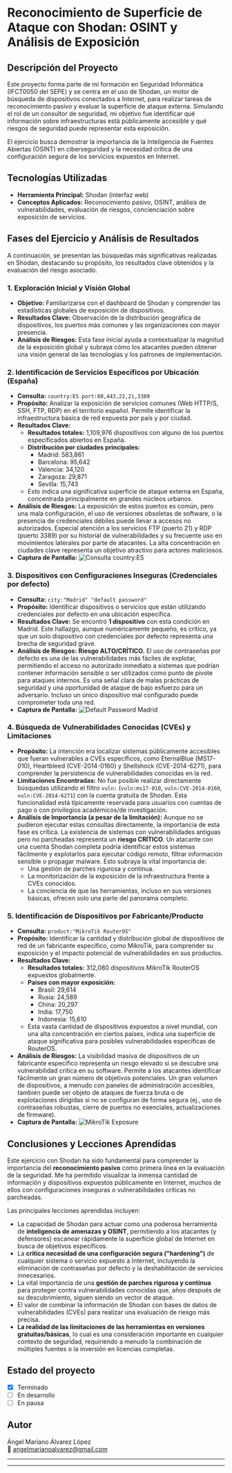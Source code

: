 # Reconocimiento de Superficie de Ataque con Shodan: OSINT y Análisis de Exposición

## Descripción del Proyecto

Este proyecto forma parte de mi formación en Seguridad Informática (IFCT0050 del SEPE) y se centra en el uso de Shodan, un motor de búsqueda de dispositivos conectados a Internet, para realizar tareas de reconocimiento pasivo y evaluar la superficie de ataque externa. Simulando el rol de un consultor de seguridad, mi objetivo fue identificar qué información sobre infraestructuras está públicamente accesible y qué riesgos de seguridad puede representar esta exposición.

El ejercicio busca demostrar la importancia de la Inteligencia de Fuentes Abiertas (OSINT) en ciberseguridad y la necesidad crítica de una configuración segura de los servicios expuestos en Internet.

## Tecnologías Utilizadas

* **Herramienta Principal:** Shodan (interfaz web)
* **Conceptos Aplicados:** Reconocimiento pasivo, OSINT, análisis de vulnerabilidades, evaluación de riesgos, concienciación sobre exposición de servicios.

## Fases del Ejercicio y Análisis de Resultados

A continuación, se presentan las búsquedas más significativas realizadas en Shodan, destacando su propósito, los resultados clave obtenidos y la evaluación del riesgo asociado.

### 1. Exploración Inicial y Visión Global

* **Objetivo:** Familiarizarse con el dashboard de Shodan y comprender las estadísticas globales de exposición de dispositivos.
* **Resultados Clave:** Observación de la distribución geográfica de dispositivos, los puertos más comunes y las organizaciones con mayor presencia.
* **Análisis de Riesgos:** Esta fase inicial ayuda a contextualizar la magnitud de la exposición global y subraya cómo los atacantes pueden obtener una visión general de las tecnologías y los patrones de implementación.

### 2. Identificación de Servicios Específicos por Ubicación (España)

* **Consulta:** `country:ES port:80,443,22,21,3389`
* **Propósito:** Analizar la exposición de servicios comunes (Web HTTP/S, SSH, FTP, RDP) en el territorio español. Permite identificar la infraestructura básica de red expuesta por país y por ciudad.
* **Resultados Clave:**
    * **Resultados totales:** 1,109,976 dispositivos con alguno de los puertos especificados abiertos en España.
    * **Distribución por ciudades principales:**
        * Madrid: 583,861
        * Barcelona: 95,642
        * Valencia: 34,120
        * Zaragoza: 29,871
        * Sevilla: 15,743
    * Esto indica una significativa superficie de ataque externa en España, concentrada principalmente en grandes núcleos urbanos.
* **Análisis de Riesgos:** La exposición de estos puertos es común, pero una mala configuración, el uso de versiones obsoletas de software, o la presencia de credenciales débiles puede llevar a accesos no autorizados. Especial atención a los servicios FTP (puerto 21) y RDP (puerto 3389) por su historial de vulnerabilidades y su frecuente uso en movimientos laterales por parte de atacantes. La alta concentración en ciudades clave representa un objetivo atractivo para actores maliciosos.
* **Captura de Pantalla:** ![Consulta country:ES](Captura%20consulta-country-ES.PNG)

### 3. Dispositivos con Configuraciones Inseguras (Credenciales por defecto)

* **Consulta:** `city:"Madrid" "default password"`
* **Propósito:** Identificar dispositivos o servicios que están utilizando credenciales por defecto en una ubicación específica.
* **Resultados Clave:** Se encontró **1 dispositivo** con esta condición en Madrid. Este hallazgo, aunque numéricamente pequeño, es crítico, ya que un solo dispositivo con credenciales por defecto representa una brecha de seguridad grave.
* **Análisis de Riesgos:** **Riesgo ALTO/CRÍTICO.** El uso de contraseñas por defecto es una de las vulnerabilidades más fáciles de explotar, permitiendo el acceso no autorizado inmediato a sistemas que podrían contener información sensible o ser utilizados como punto de pivote para ataques internos. Es una señal clara de malas prácticas de seguridad y una oportunidad de ataque de bajo esfuerzo para un adversario. Incluso un único dispositivo mal configurado puede comprometer toda una red.
* **Captura de Pantalla:** ![Default Password Madrid](Captura%20consulta-city-MAD.PNG)

### 4. Búsqueda de Vulnerabilidades Conocidas (CVEs) y Limitaciones

* **Propósito:** La intención era localizar sistemas públicamente accesibles que fueran vulnerables a CVEs específicos, como EternalBlue (MS17-010), Heartbleed (CVE-2014-0160) y Shellshock (CVE-2014-6271), para comprender la persistencia de vulnerabilidades conocidas en la red.
* **Limitaciones Encontradas:** No fue posible realizar directamente búsquedas utilizando el filtro `vuln:` (`vuln:ms17-010`, `vuln:CVE-2014-0160`, `vuln:CVE-2014-6271`) con la cuenta gratuita de Shodan. Esta funcionalidad está típicamente reservada para usuarios con cuentas de pago o con privilegios académicos/de investigación.
* **Análisis de Importancia (a pesar de la limitación):** Aunque no se pudieron ejecutar estas consultas directamente, la importancia de esta fase es crítica. La existencia de sistemas con vulnerabilidades antiguas pero no parcheadas representa un **riesgo CRÍTICO**. Un atacante con una cuenta Shodan completa podría identificar estos sistemas fácilmente y explotarlos para ejecutar código remoto, filtrar información sensible o propagar malware. Esto subraya la vital importancia de:
    * Una gestión de parches rigurosa y continua.
    * La monitorización de la exposición de la infraestructura frente a CVEs conocidos.
    * La conciencia de que las herramientas, incluso en sus versiones básicas, ofrecen solo una parte del panorama completo.
    

### 5. Identificación de Dispositivos por Fabricante/Producto

* **Consulta:** `product:"MikroTik RouterOS"`
* **Propósito:** Identificar la cantidad y distribución global de dispositivos de red de un fabricante específico, como MikroTik, para comprender su exposición y el impacto potencial de vulnerabilidades en sus productos.
* **Resultados Clave:**
    * **Resultados totales:** 312,080 dispositivos MikroTik RouterOS expuestos globalmente.
    * **Países con mayor exposición:**
        * Brasil: 29,614
        * Rusia: 24,589
        * China: 20,297
        * India: 17,750
        * Indonesia: 15,610
    * Esta vasta cantidad de dispositivos expuestos a nivel mundial, con una alta concentración en ciertos países, indica una superficie de ataque significativa para posibles vulnerabilidades específicas de RouterOS.
* **Análisis de Riesgos:** La visibilidad masiva de dispositivos de un fabricante específico representa un riesgo elevado si se descubre una vulnerabilidad crítica en su software. Permite a los atacantes identificar fácilmente un gran número de objetivos potenciales. Un gran volumen de dispositivos, a menudo con paneles de administración accesibles, también puede ser objeto de ataques de fuerza bruta o de explotaciones dirigidas si no se configuran de forma segura (ej., uso de contraseñas robustas, cierre de puertos no esenciales, actualizaciones de firmware).
* **Captura de Pantalla:** ![MikroTik Exposure](Captura%20consulta-product-Mikrotik.PNG)

## Conclusiones y Lecciones Aprendidas

Este ejercicio con Shodan ha sido fundamental para comprender la importancia del **reconocimiento pasivo** como primera línea en la evaluación de la seguridad. Me ha permitido visualizar la inmensa cantidad de información y dispositivos expuestos públicamente en Internet, muchos de ellos con configuraciones inseguras o vulnerabilidades críticas no parcheadas.

Las principales lecciones aprendidas incluyen:

* La capacidad de Shodan para actuar como una poderosa herramienta de **inteligencia de amenazas y OSINT**, permitiendo a los atacantes (y defensores) escanear rápidamente la superficie global de Internet en busca de objetivos específicos.
* La **crítica necesidad de una configuración segura ("hardening")** de cualquier sistema o servicio expuesto a Internet, incluyendo la eliminación de contraseñas por defecto y la deshabilitación de servicios innecesarios.
* La vital importancia de una **gestión de parches rigurosa y continua** para proteger contra vulnerabilidades conocidas que, años después de su descubrimiento, siguen siendo un vector de ataque.
* El valor de combinar la información de Shodan con bases de datos de vulnerabilidades (CVEs) para realizar una evaluación de riesgo más precisa.
* **La realidad de las limitaciones de las herramientas en versiones gratuitas/básicas**, lo cual es una consideración importante en cualquier contexto de seguridad, requiriendo a menudo la combinación de múltiples fuentes o la inversión en licencias completas.

## Estado del proyecto
- [x] Terminado
- [ ] En desarrollo
- [ ] En pausa

## Autor
Ángel Mariano Álvarez López  
📧 angelmarianoalvarez@gmail.com

---

---